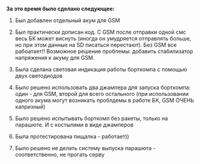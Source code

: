 **За это время было сделано следующее:**

1. Был добавлен отдельный акум для GSM

2. Был практически дописан код. С GSM после отправки одной смс весь БК может виснуть (иногда он умудряется отправлять больше,
но при этом данные на SD писаться перестают). Без GSM все рабоатает!! Возможное решение проблемы: добавить стабилизатор напряжения 
к акуму для GSM.

3. Была сделана световая индикация работы борткомпа с помощью двух светодиодов

4. Было решено использовать два джампера для запуска борткомпа: один - для GSM, второй для всего остального
(при использовании одного акума могут возникать проблдемы в работе БК, GSM ОЧЕНЬ капризный)

5. Было решено испытывать борткомп без ракеты, только на парашюте. И с костылями в виде джамперов

6. Была протестирована пищалка - работает))

7. Было решено не делать систему выпуска парашюта - соответственно, не прогать серву

